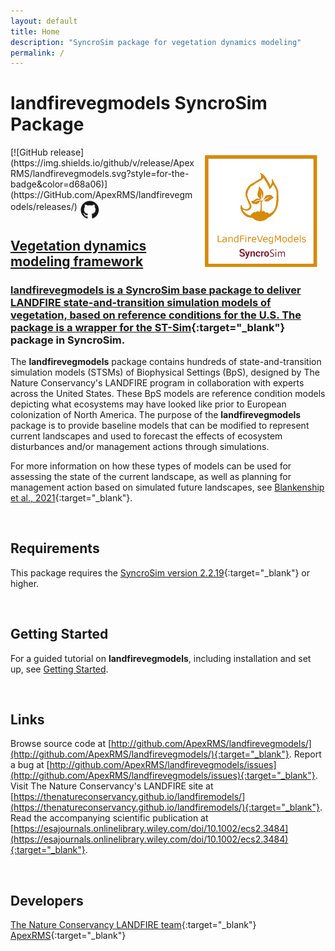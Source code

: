 ```yaml
---
layout: default
title: Home
description: "SyncroSim package for vegetation dynamics modeling"
permalink: /
---
```


# **landfirevegmodels** SyncroSim Package

<img align="right" style="padding: 13px" width="180" src="assets/images/logo/landfirevegmodels-sticker.png">
[![GitHub release](https://img.shields.io/github/v/release/ApexRMS/landfirevegmodels.svg?style=for-the-badge&color=d68a06)](https://GitHub.com/ApexRMS/landfirevegmodels/releases/)    <a href="https://github.com/ApexRMS/landfirevegmodels"><img align="middle" style="padding: 1px" width="30" src="assets/images/logo/github-trans2.png">

## Vegetation dynamics modeling framework

### **landfirevegmodels** is a SyncroSim base package to deliver LANDFIRE state-and-transition simulation models of vegetation, based on reference conditions for the U.S. The package is a wrapper for the [ST-Sim](http://docs.stsim.net/){:target="_blank"} package in SyncroSim.

The **landfirevegmodels** package contains hundreds of state-and-transition simulation models (STSMs) of Biophysical Settings (BpS), designed by The Nature Conservancy's LANDFIRE program in collaboration with experts across the United States. These BpS models are reference condition models depicting what ecosystems may have looked like prior to European colonization of North America. The purpose of the **landfirevegmodels** package is to provide baseline models that can be modified to represent current landscapes and used to forecast the effects of ecosystem disturbances and/or management actions through simulations.

For more information on how these types of models can be used for assessing the state of the current landscape, as well as planning for management action based on simulated future landscapes, see [Blankenship et al., 2021](https://esajournals.onlinelibrary.wiley.com/doi/10.1002/ecs2.3484){:target="_blank"}.

<br>

## Requirements

This package requires the [SyncroSim version 2.2.19](https://syncrosim.com/download/){:target="_blank"} or higher.

<br>

## Getting Started

For a guided tutorial on **landfirevegmodels**, including installation and set up, see [Getting Started](https://apexrms.github.io/landfirevegmodels/getting_started.html).

<br>

## Links

Browse source code at
[http://github.com/ApexRMS/landfirevegmodels/](http://github.com/ApexRMS/landfirevegmodels/){:target="_blank"}.
Report a bug at
[http://github.com/ApexRMS/landfirevegmodels/issues](http://github.com/ApexRMS/landfirevegmodels/issues){:target="_blank"}.
Visit The Nature Conservancy's LANDFIRE site at
[https://thenatureconservancy.github.io/landfiremodels/](https://thenatureconservancy.github.io/landfiremodels/){:target="_blank"}.
Read the accompanying scientific publication at
[https://esajournals.onlinelibrary.wiley.com/doi/10.1002/ecs2.3484](https://esajournals.onlinelibrary.wiley.com/doi/10.1002/ecs2.3484){:target="_blank"}.

<br>

## Developers

[The Nature Conservancy LANDFIRE team](https://www.conservationgateway.org/ConservationPractices/FireLandscapes/LANDFIRE/contacts/Pages/default.aspx){:target="_blank"}
<br>
[ApexRMS](https://apexrms.com/people/){:target="_blank"}
